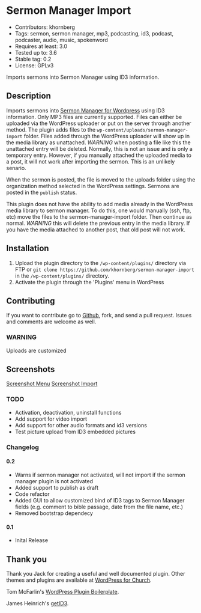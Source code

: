 # Sermon Manager Import
- Contributors: khornberg
- Tags: sermon, sermon manager, mp3, podcasting, id3, podcast, podcaster, audio, music, spokenword
- Requires at least: 3.0
- Tested up to: 3.6
- Stable tag: 0.2
- License: GPLv3

Imports sermons into Sermon Manager using ID3 information.

## Description

Imports sermons into [Sermon Manager for Wordpress](https://bitbucket.org/wpforchurch/sermon-manager-for-wordpress) using ID3 information. Only MP3 files are currently supported. Files can either be uploaded via the WordPress uploader or put on the server through another method. The plugin adds files to the `wp-content/uploads/sermon-manager-import` folder. Files added through the WordPress uploader will show up in the media library as unattached. *WARNING* when posting a file like this the unattached entry will be deleted. Normally, this is not an issue and is only a temporary entry. However, if you manually attached the uploaded media to a post, it will not work after importing the sermon. This is an unlikely senario.

When the sermon is posted, the file is moved to the uploads folder using the organization method selected in the WordPress settings. Sermons are posted in the `publish` status.

This plugin does not have the ability to add media already in the WordPress media library to sermon manager. To do this, one would manually (ssh, ftp, etc) move the files to the sermon-manager-import folder. Then continue as normal. *WARNING* this will delete the previous entry in the media library. If you have the media attached to another post, that old post will not work.

## Installation

1. Upload the plugin directory to the `/wp-content/plugins/` directory via FTP or `git clone https://github.com/khornberg/sermon-manager-import` in the `/wp-content/plugins/` directory.
2. Activate the plugin through the 'Plugins' menu in WordPress

## Contributing
If you want to contribute go to [Github](github.com), fork, and send a pull request. Issues and comments are welcome as well.

### **WARNING**
Uploads are customized 

## Screenshots

[Screenshot Menu](Screenshot1.png)
[Screenshot Import](Screenshot2.png)

### TODO
- Activation, deactivation, uninstall functions
- Add support for video import
- Add support for other audio formats and id3 versions
- Test picture upload from ID3 embedded pictures

### Changelog

#### 0.2
* Warns if sermon manager not activated, will not import if the sermon manager plugin is not activated 
* Added support to publish as draft  
* Code refactor  
* Added GUI to allow customized bind of ID3 tags to Sermon Manager fields (e.g. comment to bible passage, date from the file name, etc.)  
* Removed bootstrap dependecy  

#### 0.1
* Inital Release

## Thank you
Thank you Jack for creating a useful and well documented plugin. Other themes and plugins are available at [WordPress for Church](http://www.wpforchurch.com/).

Tom McFarlin's [WordPress Plugin Boilerplate](https://github.com/tommcfarlin/WordPress-Plugin-Boilerplate).

James Heinrich's [getID3](https://github.com/JamesHeinrich/getID3).
